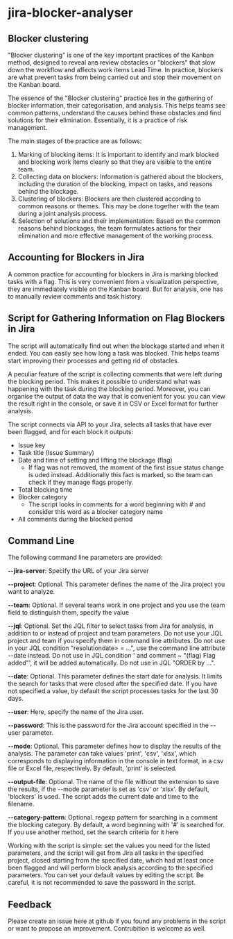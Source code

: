 # jira-blocker-analyser
## Blocker clustering
"Blocker clustering" is one of the key important practices of the Kanban method, designed to reveal anв review obstacles or "blockers" that slow down the workflow and affects work items Lead Time. In practice, blockers are what prevent tasks from being carried out and stop their movement on the Kanban board.

The essence of the "Blocker clustering" practice lies in the gathering of blocker information, their categorisation, and analysis. This helps teams see common patterns, understand the causes behind these obstacles and find solutions for their elimination. Essentially, it is a practice of risk management.

The main stages of the practice are as follows:

1. Marking of blocking items: It is important to identify and mark blocked and blocking work items clearly so that they are visible to the entire team.
2. Collecting data on blockers: Information is gathered about the blockers, including the duration of the blocking, impact on tasks, and reasons behind the blockage.
3. Clustering of blockers: Blockers are then clustered according to common reasons or themes. This may be done together with the team during a joint analysis process.
4. Selection of solutions and their implementation: Based on the common reasons behind blockages, the team formulates actions for their elimination and more effective management of the working process.

## Accounting for Blockers in Jira
A common practice for accounting for blockers in Jira is marking blocked tasks with a flag. This is very convenient from a visualization perspective, they are immediately visible on the Kanban board. But for analysis, one has to manually review comments and task history.

## Script for Gathering Information on Flag Blockers in Jira
The script will automatically find out when the blockage started and when it ended. You can easily see how long a task was blocked. This helps teams start improving their processes and getting rid of obstacles.

A peculiar feature of the script is collecting comments that were left during the blocking period. This makes it possible to understand what was happening with the task during the blocking period. Moreover, you can organise the output of data the way that is convenient for you: you can view the result right in the console, or save it in CSV or Excel format for further analysis.

The script connects via API to your Jira, selects all tasks that have ever been flagged, and for each block it outputs:

* Issue key
* Task title (Issue Summary)
* Date and time of setting and lifting the blockage (flag)
    *  If flag was not removed, the moment of the first issue status change is uded instead. Additionally this fact is marked, so the team can check if they manage flags properly.
*  Total blocking time
*  Blocker category
    * The script looks in comments for a word beginning with # and consider this word as a blocker category name
* All comments during the blocked period

## Command Line
The following command line parameters are provided:

**--jira-server**: Specify the URL of your Jira server

**--project**: Optional. This parameter defines the name of the Jira project you want to analyze.

**--team**: Optional. If several teams work in one project and you use the team field to distinguish them, specify the value

**--jql**: Optional. Set the JQL filter to select tasks from Jira for analysis, in addition to or instead of project and team parameters. Do not use your JQL project and team if you specify them in command line attributes. Do not use in your JQL condition "resolutiondate> = ...", use the command line attribute --date instead. Do not use in JQL condition ' and comment ~ "(flag) Flag added"', it will be added automatically. Do not use in JQL "ORDER by ...".

**--date**: Optional. This parameter defines the start date for analysis. It limits the search for tasks that were closed after the specified date. If you have not specified a value, by default the script processes tasks for the last 30 days.

**--user**: Here, specify the name of the Jira user.

**--password**: This is the password for the Jira account specified in the --user parameter.

**--mode**: Optional. This parameter defines how to display the results of the analysis. The parameter can take values 'print', 'csv', 'xlsx', which corresponds to displaying information in the console in text format, in a csv file or Excel file, respectively. By default, 'print' is selected.

**--output-file**: Optional. The name of the file without the extension to save the results, if the --mode parameter is set as 'csv' or 'xlsx'. By default, 'blockers' is used. The script adds the current date and time to the filename.

**--category-pattern**: Optional. regexp pattern for searching in a comment the blocking category. By default, a word beginning with '#' is searched for. If you use another method, set the search criteria for it here

Working with the script is simple: set the values you need for the listed parameters, and the script will get from Jira all tasks in the specified project, closed starting from the specified date, which had at least once been flagged and will perform block analysis according to the specified parameters. You can set your default values by editing the script. Be careful, it is not recommended to save the password in the script.

## Feedback
Please create an issue here at github if you found any problems in the script or want to propose an improvement. Contrubition is welcome as well.
